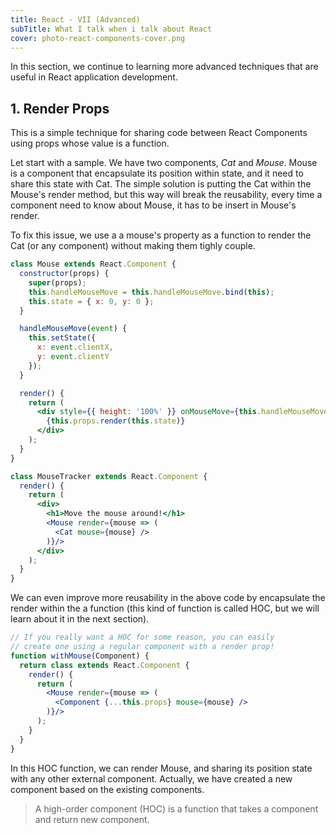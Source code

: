 ```yaml
---
title: React - VII (Advanced)
subTitle: What I talk when i talk about React
cover: photo-react-components-cover.png
---
```


In this section, we continue to learning more advanced techniques that are useful in React application development.

## 1. Render Props

This is a simple technique for sharing code between React Components using props whose value is a function.

Let start with a sample. We have two components, *Cat* and *Mouse*. Mouse is a component that encapsulate its position within state, and it need to share this state with Cat. The simple solution is putting the Cat within the Mouse's render method, but this way will break the reusability, every time a component need to know about Mouse, it has to be insert in Mouse's render.

To fix this issue, we use a a mouse's property as a function to render the Cat (or any component) without making them tighly couple.

```jsx
class Mouse extends React.Component {
  constructor(props) {
    super(props);
    this.handleMouseMove = this.handleMouseMove.bind(this);
    this.state = { x: 0, y: 0 };
  }

  handleMouseMove(event) {
    this.setState({
      x: event.clientX,
      y: event.clientY
    });
  }

  render() {
    return (
      <div style={{ height: '100%' }} onMouseMove={this.handleMouseMove}>
        {this.props.render(this.state)}
      </div>
    );
  }
}

class MouseTracker extends React.Component {
  render() {
    return (
      <div>
        <h1>Move the mouse around!</h1>
        <Mouse render={mouse => (
          <Cat mouse={mouse} />
        )}/>
      </div>
    );
  }
}
```

We can even improve more reusability in the above code by encapsulate the render within the a function (this kind of function is called HOC, but we will learn about it in the next section).

```jsx
// If you really want a HOC for some reason, you can easily
// create one using a regular component with a render prop!
function withMouse(Component) {
  return class extends React.Component {
    render() {
      return (
        <Mouse render={mouse => (
          <Component {...this.props} mouse={mouse} />
        )}/>
      );
    }
  }
}
```

In this HOC function, we can render Mouse, and sharing its position state with any other external component. Actually, we have created a new component based on the existing components.

> A high-order component (HOC) is a function that takes a component and return new component.


